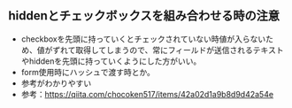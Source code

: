 ## hiddenとチェックボックスを組み合わせる時の注意

- checkboxを先頭に持っていくとチェックされていない時値が入らないため、値がずれて取得してしまうので、常にフィールドが送信されるテキストやhiddenを先頭に持っていくようにした方がいい。
- form使用時にハッシュで渡す時とか。
- 参考がわかりやすい
- 参考：https://qiita.com/chocoken517/items/42a02d1a9b8d9d42a54e
